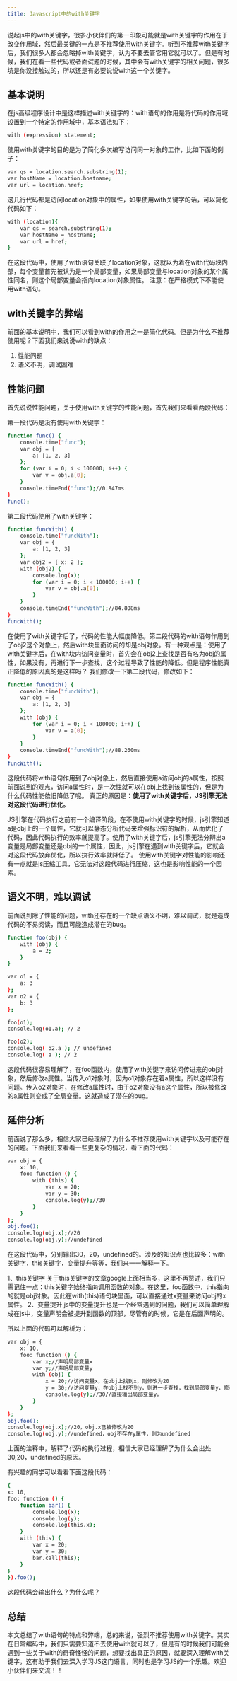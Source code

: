 ```yaml
---
title: Javascript中的with关键字
---
```


说起js中的with关键字，很多小伙伴们的第一印象可能就是with关键字的作用在于改变作用域，然后最关键的一点是不推荐使用with关键字。听到不推荐with关键字后，我们很多人都会忽略掉with关键字，认为不要去管它用它就可以了。但是有时候，我们在看一些代码或者面试题的时候，其中会有with关键字的相关问题，很多坑是你没接触过的，所以还是有必要说说with这一个关键字。

## 基本说明

在js高级程序设计中是这样描述with关键字的：with语句的作用是将代码的作用域设置到一个特定的作用域中，基本语法如下：

``` bash
with (expression) statement;
```

使用with关键字的目的是为了简化多次编写访问同一对象的工作，比如下面的例子：

``` bash
var qs = location.search.substring(1);
var hostName = location.hostname;
var url = location.href;
```

这几行代码都是访问location对象中的属性，如果使用with关键字的话，可以简化代码如下：

``` bash
with (location){
    var qs = search.substring(1);
    var hostName = hostname;
    var url = href;
}
```

在这段代码中，使用了with语句关联了location对象，这就以为着在with代码块内部，每个变量首先被认为是一个局部变量，如果局部变量与location对象的某个属性同名，则这个局部变量会指向location对象属性。
注意：在严格模式下不能使用with语句。

## with关键字的弊端
前面的基本说明中，我们可以看到with的作用之一是简化代码。但是为什么不推荐使用呢？下面我们来说说with的缺点：

1. 性能问题
2. 语义不明，调试困难

## 性能问题

首先说说性能问题，关于使用with关键字的性能问题，首先我们来看看两段代码：

第一段代码是没有使用with关键字：

``` bash
function func() {
    console.time("func");
    var obj = {
        a: [1, 2, 3]
    };
    for (var i = 0; i < 100000; i++) {
        var v = obj.a[0];
    }
    console.timeEnd("func");//0.847ms
}
func();
```

第二段代码使用了with关键字：

``` bash
function funcWith() {
    console.time("funcWith");
    var obj = {
        a: [1, 2, 3]
    };
    var obj2 = { x: 2 };
    with (obj2) {
        console.log(x);
        for (var i = 0; i < 100000; i++) {
            var v = obj.a[0];
        }
    }
    console.timeEnd("funcWith");//84.808ms
}
funcWith();

```

在使用了with关键字后了，代码的性能大幅度降低。第二段代码的with语句作用到了obj2这个对象上，然后with块里面访问的却是obj对象。有一种观点是：使用了with关键字后，在with块内访问变量时，首先会在obj2上查找是否有名为obj的属性，如果没有，再进行下一步查找，这个过程导致了性能的降低。但是程序性能真正降低的原因真的是这样吗？
我们修改一下第二段代码，修改如下：
``` bash
function funcWith() {
    console.time("funcWith");
    var obj = {
        a: [1, 2, 3]
    };
    with (obj) {
        for (var i = 0; i < 100000; i++) {
            var v = a[0];
        }
    }
    console.timeEnd("funcWith");//88.260ms
}
funcWith();
```

这段代码将with语句作用到了obj对象上，然后直接使用a访问obj的a属性，按照前面说到的观点，访问a属性时，是一次性就可以在obj上找到该属性的，但是为什么代码性能依旧降低了呢。
真正的原因是：**使用了with关键字后，JS引擎无法对这段代码进行优化。**

JS引擎在代码执行之前有一个编译阶段，在不使用with关键字的时候，js引擎知道a是obj上的一个属性，它就可以静态分析代码来增强标识符的解析，从而优化了代码，因此代码执行的效率就提高了。使用了with关键字后，js引擎无法分辨出a变量是局部变量还是obj的一个属性，因此，js引擎在遇到with关键字后，它就会对这段代码放弃优化，所以执行效率就降低了。
使用with关键字对性能的影响还有一点就是js压缩工具，它无法对这段代码进行压缩，这也是影响性能的一个因素。

## 语义不明，难以调试

前面说到除了性能的问题，with还存在的一个缺点语义不明，难以调试，就是造成代码的不易阅读，而且可能造成潜在的bug。

``` bash
function foo(obj) {
    with (obj) {
        a = 2;
    }
}

var o1 = {
    a: 3
};
var o2 = {
    b: 3
};

foo(o1);
console.log(o1.a); // 2

foo(o2);
console.log( o2.a ); // undefined
console.log( a ); // 2
```

这段代码很容易理解了，在foo函数内，使用了with关键字来访问传进来的obj对象，然后修改a属性。当传入o1对象时，因为o1对象存在着a属性，所以这样没有问题。传入o2对象时，在修改a属性时，由于o2对象没有a这个属性，所以被修改的a属性则变成了全局变量。这就造成了潜在的bug。

## 延伸分析
前面说了那么多，相信大家已经理解了为什么不推荐使用with关键字以及可能存在的问题。下面我们来看看一些更复杂的情况，看下面的代码：

``` bash
var obj = {
    x: 10,
    foo: function () {
        with (this) {
            var x = 20;
            var y = 30;
            console.log(y);//30
        }
    }
};
obj.foo();
console.log(obj.x);//20
console.log(obj.y);//undefined
```

在这段代码中，分别输出30，20，undefined的。涉及的知识点也比较多：with关键字，this关键字，变量提升等等，我们来一一解释一下。

1、this关键字
关于this关键字的文章google上面相当多，这里不再赘述，我们只需记住一点：this关键字始终指向调用函数的对象。在这里，foo函数中，this指向的就是obj对象。因此在with(this)语句块里面，可以直接通过x变量来访问obj的x属性。
2、变量提升
js中的变量提升也是一个经常遇到的问题，我们可以简单理解成在js中，变量声明会被提升到函数的顶部，尽管有的时候，它是在后面声明的。

所以上面的代码可以解析为：

``` bash
var obj = {
    x: 10,
    foo: function () {
        var x;//声明局部变量x
        var y;//声明局部变量y
        with (obj) {
            x = 20;//访问变量x，在obj上找到x，则修改为20
            y = 30;//访问变量y，在obj上找不到y，则进一步查找，找到局部变量y，修改为30
            console.log(y);//30//直接输出局部变量y，
        }
    }
};
obj.foo();
console.log(obj.x);//20，obj.x已被修改为20
console.log(obj.y);//undefined，obj不存在y属性，则为undefined
```

上面的注释中，解释了代码的执行过程，相信大家已经理解了为什么会出处30,20，undefined的原因。

有兴趣的同学可以看看下面这段代码：

``` bash
{
x: 10,
foo: function () {
    function bar() {
        console.log(x);
        console.log(y);
        console.log(this.x);
    }
    with (this) {
        var x = 20;
        var y = 30;
        bar.call(this);
    }
}
}).foo();

```

这段代码会输出什么？为什么呢？

## **总结**

本文总结了with语句的特点和弊端，总的来说，强烈不推荐使用with关键字。其实在日常编码中，我们只需要知道不去使用with就可以了，但是有的时候我们可能会遇到一些关于with的奇奇怪怪的问题，想要找出真正的原因，就要深入理解with关键字，这有助于我们去深入学习JS这门语言，同时也是学习JS的一个乐趣。欢迎小伙伴们来交流！！